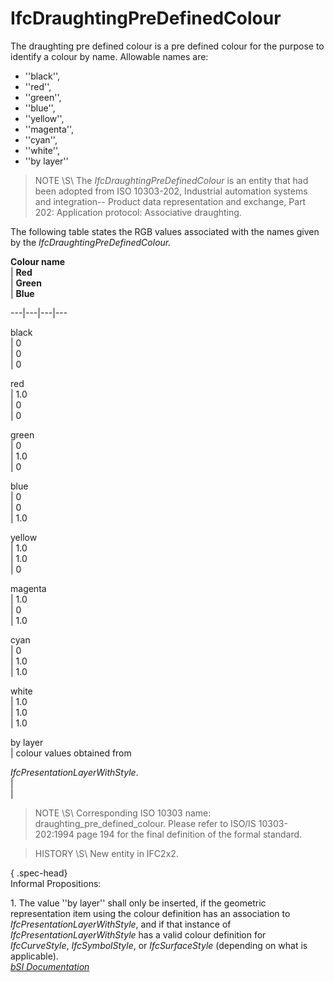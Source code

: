 IfcDraughtingPreDefinedColour
=============================
The draughting pre defined colour is a pre defined colour for the purpose to
identify a colour by name. Allowable names are:  
  
* ''black'',  
* ''red'',  
* ''green'',  
* ''blue'',  
* ''yellow'',  
* ''magenta'',  
* ''cyan'',  
* ''white'',  
* ''by layer''  
  
> NOTE \S\ The _IfcDraughtingPreDefinedColour_ is an entity that had been
> adopted from ISO 10303-202, Industrial automation systems and integration--
> Product data representation and exchange, Part 202: Application protocol:
> Associative draughting.  
  
The following table states the RGB values associated with the names given by
the _IfcDraughtingPreDefinedColour._  
  
>  
  
  
**Colour name**  
|  **Red**  
|  **Green**  
|  **Blue**  
  
---|---|---|---  
  
  
black  
| 0  
| 0  
| 0  
  
  
  
red  
| 1.0  
| 0  
| 0  
  
  
  
green  
| 0  
| 1.0  
| 0  
  
  
  
blue  
| 0  
| 0  
| 1.0  
  
  
  
yellow  
| 1.0  
| 1.0  
| 0  
  
  
  
magenta  
| 1.0  
| 0  
| 1.0  
  
  
  
cyan  
| 0  
| 1.0  
| 1.0  
  
  
  
white  
| 1.0  
| 1.0  
| 1.0  
  
  
  
by layer  
| colour values obtained from  
  
 _IfcPresentationLayerWithStyle_.  
|  
|  
  
  
  
  
  
> NOTE \S\ Corresponding ISO 10303 name: draughting_pre_defined_colour. Please
> refer to ISO/IS 10303-202:1994 page 194 for the final definition of the
> formal standard.  
  
> HISTORY \S\ New entity in IFC2x2.  
  
{ .spec-head}  
Informal Propositions:  
  
1\. The value ''by layer'' shall only be inserted, if the geometric
representation item using the colour definition has an association to
_IfcPresentationLayerWithStyle_, and if that instance of
_IfcPresentationLayerWithStyle_ has a valid colour definition for
_IfcCurveStyle_, _IfcSymbolStyle_, or _IfcSurfaceStyle_ (depending on what is
applicable).  
[ _bSI
Documentation_](https://standards.buildingsmart.org/IFC/DEV/IFC4_2/FINAL/HTML/schema/ifcpresentationappearanceresource/lexical/ifcdraughtingpredefinedcolour.htm)


